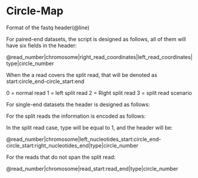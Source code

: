 # Circle-Map

Format of the fastq header(@line)

For paired-end datasets, the script is designed as follows, all of them will have six fields in the header:

@read_number|chromosome|right_read_coordinates|left_read_coordinates|type|circle_number

When the a read covers the split read, that will be denoted as start:circle_end-circle_start:end

0 = normal read
1 = left split read
2 = Right split read
3 = split read scenario



For single-end datasets the header is designed as follows:

For the split reads the information is encoded as follows:

In the split read case, type will be equal to 1, and the header will be:

@read_number|chromosome|left_nucleotides_start:circle_end-circle_start:right_nucleotides_end|type|circle_number



For the reads that do not span the split read:

@read_number|chromosome|read_start:read_end|type|circle_number

